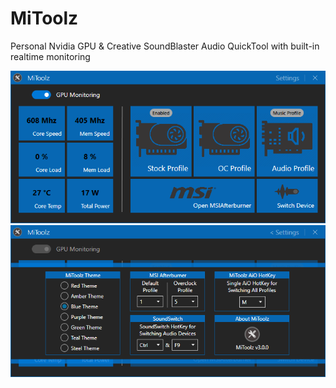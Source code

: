 # MiToolz
Personal Nvidia GPU &amp; Creative SoundBlaster Audio QuickTool with built-in realtime monitoring


![](images/MiToolz_ImageA.png) 
![](images/MiToolz_ImageB.png) 

